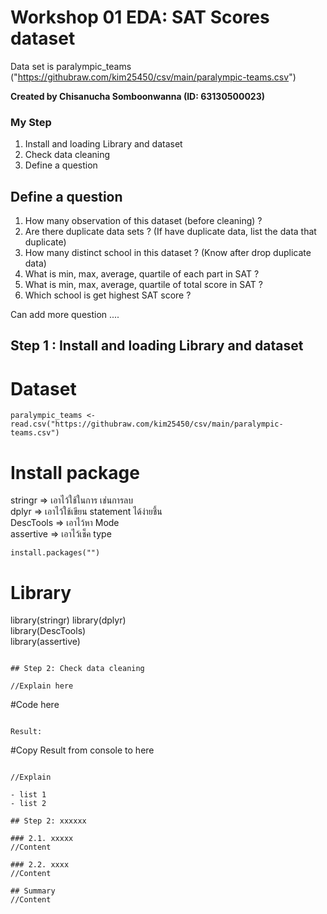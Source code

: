 # Workshop 01 EDA: SAT Scores dataset

Data set is paralympic_teams ("https://githubraw.com/kim25450/csv/main/paralympic-teams.csv")

**Created by Chisanucha Somboonwanna (ID: 63130500023)**

### My Step
1. Install and loading Library and dataset
2. Check data cleaning 
3. Define a question

## Define a question

1. How many observation of this dataset (before cleaning) ?
2. Are there duplicate data sets ? (If have duplicate data, list the data that duplicate)
3. How many distinct school in this dataset ? (Know after drop duplicate data)
4. What is min, max, average, quartile of each part in SAT ?
5. What is min, max, average, quartile of total score in SAT ?
6. Which school is get highest SAT score ?

Can add more question ....

## Step 1 : Install and loading Library and dataset

# Dataset
```
paralympic_teams <- read.csv("https://githubraw.com/kim25450/csv/main/paralympic-teams.csv")
```

# Install package 
stringr => เอาไว้ใช้ในการ เช่นการลบ <br>
dplyr => เอาไว้ใช้เขียน statement ได้ง่ายชึ้น<br>
DescTools => เอาไว้หา Mode<br>
assertive => เอาไว้เช็ค type 
```
install.packages("")
```
# Library
library(stringr) 
library(dplyr)  
library(DescTools)  
library(assertive) 

```

## Step 2: Check data cleaning 

//Explain here

```
#Code here
```

Result:

```
#Copy Result from console to here
```

//Explain

- list 1
- list 2

## Step 2: xxxxxx

### 2.1. xxxxx
//Content

### 2.2. xxxx
//Content

## Summary
//Content
